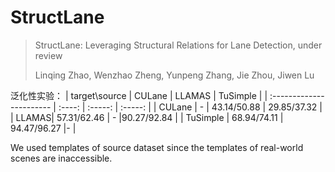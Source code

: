 # StructLane
> StructLane: Leveraging Structural Relations for Lane Detection, under review
> 
> Linqing Zhao, Wenzhao Zheng, Yunpeng Zhang, Jie Zhou, Jiwen Lu



泛化性实验：
| target\source           | CULane   | LLAMAS    | TuSimple    |
| :----------------------- | :----: | :-----: | :-----: | 
| CULane | -  | 43.14/50.88   | 29.85/37.32 |
| LLAMAS| 57.31/62.46  | -  |90.27/92.84 |
| TuSimple | 68.94/74.11  | 94.47/96.27  |- |

We used templates of source dataset since the templates of real-world scenes are inaccessible.
